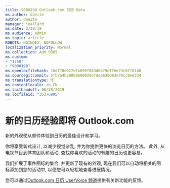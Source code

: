 ```yaml
---
title: 9000198 Outlook.com 日历 Beta
ms.author: daeite
author: daeite
manager: joallard
ms.date: 2/28/19
ms.audience: Admin
ms.topic: article
ROBOTS: NOINDEX, NOFOLLOW
localization_priority: Normal
ms.collection: Adm_O365
ms.custom:
- "1758"
- "9000198"
ms.openlocfilehash: 10df70e027efb099f663d6e79dff6e73c6ff6140
ms.sourcegitcommit: 5fb7a4b28859690020efdea630d03e70cc0e6334
ms.translationtype: MT
ms.contentlocale: zh-CN
ms.lasthandoff: 06/28/2019
ms.locfileid: "35376895"
---
```

# <a name="new-calendar-experiences-coming-to-outlookcom"></a>新的日历经验即将 Outlook.com

新的外观使从邮件体验到日历的最佳设计和学习。

你将享受新式设计, 以减少视觉杂乱, 并为你提供更快的浏览日历的方法。 此外, 从电视节目到体育团队和活动, 查找你喜欢的活动的有趣的日历也更容易。

我们扩展了事件图标的集合, 并更新了现有的外观, 现在我们可以自动将相关的图标添加到您的活动中, 以便您可以轻松地查看进展情况。

您可以通过[Outlook.com 日历 UserVoice 频道](https://outlook.uservoice.com/forums/601444-new-experiences-in-outlook-com?category_id=209197)提供有关新功能的反馈。